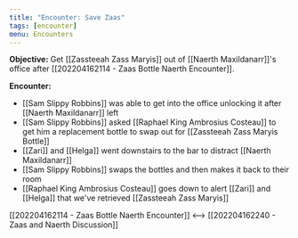 ```yaml
---
title: "Encounter: Save Zaas"
tags: [encounter]
menu: Encounters
---
```

**Objective:** Get [[Zassteeah Zass Maryis]] out of [[Naerth Maxildanarr]]'s office after [[202204162114 - Zaas Bottle Naerth Encounter]].

**Encounter:**
- [[Sam Slippy Robbins]] was able to get into the office unlocking it after [[Naerth Maxildanarr]] left
- [[Sam Slippy Robbins]] asked [[Raphael King Ambrosius Costeau]] to get him a replacement bottle to swap out for [[Zassteeah Zass Maryis Bottle]]
- [[Zari]] and [[Helga]] went downstairs to the bar to distract [[Naerth Maxildanarr]]
- [[Sam Slippy Robbins]] swaps the bottles and then makes it back to their room
- [[Raphael King Ambrosius Costeau]] goes down to alert [[Zari]] and [[Helga]] that we've retrieved [[Zassteeah Zass Maryis]]

[[202204162114 - Zaas Bottle Naerth Encounter]] <--> [[202204162240 - Zaas and Naerth Discussion]]